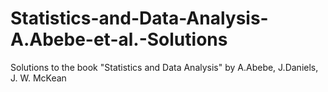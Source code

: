 # Statistics-and-Data-Analysis-A.Abebe-et-al.-Solutions
Solutions to the book "Statistics and Data Analysis" by A.Abebe, J.Daniels, J. W. McKean
